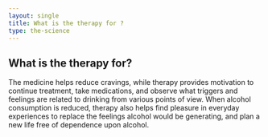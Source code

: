 ```yaml
---
layout: single
title: What is the therapy for ?
type: the-science
---
```

## What is the therapy for?

The medicine helps reduce cravings,  while therapy provides motivation to continue treatment, take medications, and observe what triggers and feelings are related to drinking from various points of view. When alcohol consumption is reduced, therapy also helps find pleasure in everyday experiences to replace the feelings alcohol would be generating, and plan a new life free of dependence upon alcohol. 